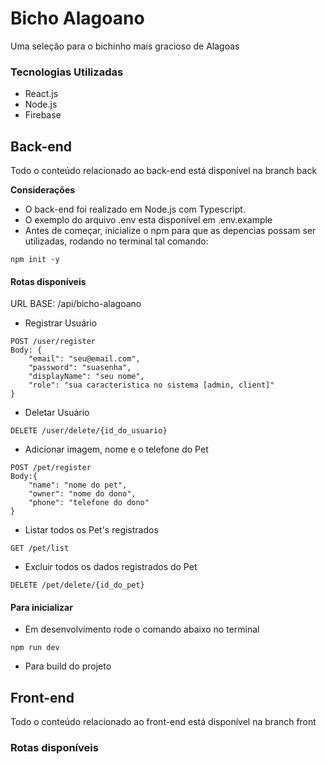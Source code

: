 # Bicho Alagoano
Uma seleção para o bichinho mais gracioso de Alagoas

### Tecnologias Utilizadas

- React.js
- Node.js
- Firebase

## Back-end
Todo o conteúdo relacionado ao back-end está disponível na branch back

**Considerações**
- O back-end foi realizado em Node.js com Typescript.
- O exemplo do arquivo .env esta disponível em .env.example
- Antes de começar, inicialize o npm para que as depencias possam ser utilizadas, rodando no terminal tal comando:
`````
npm init -y
`````

#### Rotas disponíveis

URL BASE: /api/bicho-alagoano
 
- Registrar Usuário 
`````
POST /user/register
Body: {
    "email": "seu@email.com",
    "password": "suasenha",
    "displayName": "seu nome",
    "role": "sua caracteristica no sistema [admin, client]"
}
`````

- Deletar Usuário
`````
DELETE /user/delete/{id_do_usuario}
`````

- Adicionar imagem, nome e o telefone do Pet
`````
POST /pet/register
Body:{
    "name": "nome do pet",
    "owner": "nome do dono",
    "phone": "telefone do dono"
}
`````

- Listar todos os Pet's registrados
`````
GET /pet/list
`````

- Excluir todos os dados registrados do Pet
`````
DELETE /pet/delete/{id_do_pet}
`````

#### Para inicializar

- Em desenvolvimento rode o comando abaixo no terminal 
``````
npm run dev
``````

- Para build do projeto

## Front-end
Todo o conteúdo relacionado ao front-end está disponível na branch front

### Rotas disponíveis

